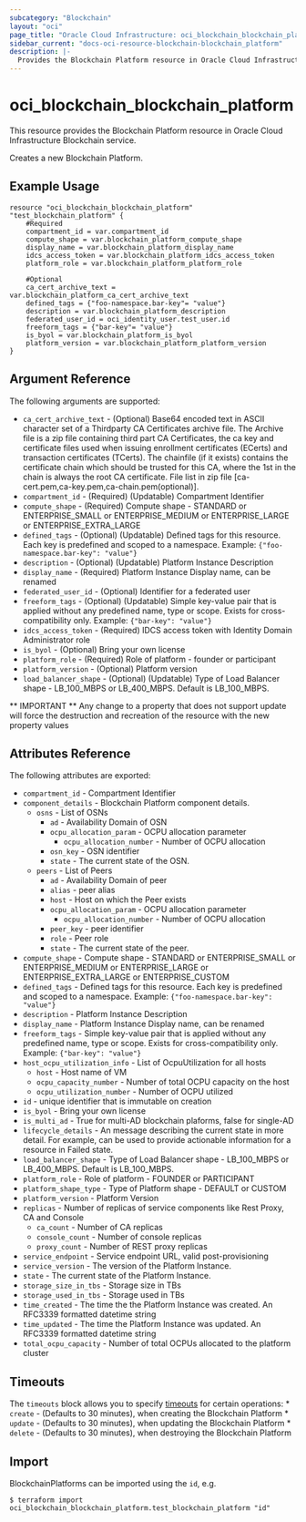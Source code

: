 ```yaml
---
subcategory: "Blockchain"
layout: "oci"
page_title: "Oracle Cloud Infrastructure: oci_blockchain_blockchain_platform"
sidebar_current: "docs-oci-resource-blockchain-blockchain_platform"
description: |-
  Provides the Blockchain Platform resource in Oracle Cloud Infrastructure Blockchain service
---
```


# oci_blockchain_blockchain_platform
This resource provides the Blockchain Platform resource in Oracle Cloud Infrastructure Blockchain service.

Creates a new Blockchain Platform.


## Example Usage

```hcl
resource "oci_blockchain_blockchain_platform" "test_blockchain_platform" {
	#Required
	compartment_id = var.compartment_id
	compute_shape = var.blockchain_platform_compute_shape
	display_name = var.blockchain_platform_display_name
	idcs_access_token = var.blockchain_platform_idcs_access_token
	platform_role = var.blockchain_platform_platform_role

	#Optional
	ca_cert_archive_text = var.blockchain_platform_ca_cert_archive_text
	defined_tags = {"foo-namespace.bar-key"= "value"}
	description = var.blockchain_platform_description
	federated_user_id = oci_identity_user.test_user.id
	freeform_tags = {"bar-key"= "value"}
	is_byol = var.blockchain_platform_is_byol
	platform_version = var.blockchain_platform_platform_version
}
```

## Argument Reference

The following arguments are supported:

* `ca_cert_archive_text` - (Optional) Base64 encoded text in ASCII character set of a Thirdparty CA Certificates archive file. The Archive file is a zip file containing third part CA Certificates, the ca key and certificate files used when issuing enrollment certificates (ECerts) and transaction certificates (TCerts). The chainfile (if it exists) contains the certificate chain which should be trusted for this CA, where the 1st in the chain is always the root CA certificate. File list in zip file [ca-cert.pem,ca-key.pem,ca-chain.pem(optional)]. 
* `compartment_id` - (Required) (Updatable) Compartment Identifier
* `compute_shape` - (Required) Compute shape - STANDARD or ENTERPRISE_SMALL or ENTERPRISE_MEDIUM or ENTERPRISE_LARGE or ENTERPRISE_EXTRA_LARGE
* `defined_tags` - (Optional) (Updatable) Defined tags for this resource. Each key is predefined and scoped to a namespace. Example: `{"foo-namespace.bar-key": "value"}` 
* `description` - (Optional) (Updatable) Platform Instance Description
* `display_name` - (Required) Platform Instance Display name, can be renamed
* `federated_user_id` - (Optional) Identifier for a federated user
* `freeform_tags` - (Optional) (Updatable) Simple key-value pair that is applied without any predefined name, type or scope. Exists for cross-compatibility only. Example: `{"bar-key": "value"}` 
* `idcs_access_token` - (Required) IDCS access token with Identity Domain Administrator role
* `is_byol` - (Optional) Bring your own license
* `platform_role` - (Required) Role of platform - founder or participant
* `platform_version` - (Optional) Platform version
* `load_balancer_shape` - (Optional) (Updatable) Type of Load Balancer shape - LB_100_MBPS or LB_400_MBPS. Default is LB_100_MBPS.


** IMPORTANT **
Any change to a property that does not support update will force the destruction and recreation of the resource with the new property values

## Attributes Reference

The following attributes are exported:

* `compartment_id` - Compartment Identifier
* `component_details` - Blockchain Platform component details.
	* `osns` - List of OSNs
		* `ad` - Availability Domain of OSN
		* `ocpu_allocation_param` - OCPU allocation parameter
			* `ocpu_allocation_number` - Number of OCPU allocation
		* `osn_key` - OSN identifier
		* `state` - The current state of the OSN.
	* `peers` - List of Peers
		* `ad` - Availability Domain of peer
		* `alias` - peer alias
		* `host` - Host on which the Peer exists
		* `ocpu_allocation_param` - OCPU allocation parameter
			* `ocpu_allocation_number` - Number of OCPU allocation
		* `peer_key` - peer identifier
		* `role` - Peer role
		* `state` - The current state of the peer.
* `compute_shape` - Compute shape - STANDARD or ENTERPRISE_SMALL or ENTERPRISE_MEDIUM or ENTERPRISE_LARGE or ENTERPRISE_EXTRA_LARGE or ENTERPRISE_CUSTOM
* `defined_tags` - Defined tags for this resource. Each key is predefined and scoped to a namespace. Example: `{"foo-namespace.bar-key": "value"}` 
* `description` - Platform Instance Description
* `display_name` - Platform Instance Display name, can be renamed
* `freeform_tags` - Simple key-value pair that is applied without any predefined name, type or scope. Exists for cross-compatibility only. Example: `{"bar-key": "value"}` 
* `host_ocpu_utilization_info` - List of OcpuUtilization for all hosts
	* `host` - Host name of VM
	* `ocpu_capacity_number` - Number of total OCPU capacity on the host
	* `ocpu_utilization_number` - Number of OCPU utilized
* `id` - unique identifier that is immutable on creation
* `is_byol` - Bring your own license
* `is_multi_ad` - True for multi-AD blockchain plaforms, false for single-AD
* `lifecycle_details` - An message describing the current state in more detail. For example, can be used to provide actionable information for a resource in Failed state.
* `load_balancer_shape` - Type of Load Balancer shape - LB_100_MBPS or LB_400_MBPS. Default is LB_100_MBPS.
* `platform_role` - Role of platform - FOUNDER or PARTICIPANT
* `platform_shape_type` - Type of Platform shape - DEFAULT or CUSTOM
* `platform_version` - Platform Version
* `replicas` - Number of replicas of service components like Rest Proxy, CA and Console
	* `ca_count` - Number of CA replicas
	* `console_count` - Number of console replicas
	* `proxy_count` - Number of REST proxy replicas
* `service_endpoint` - Service endpoint URL, valid post-provisioning
* `service_version` - The version of the Platform Instance.
* `state` - The current state of the Platform Instance.
* `storage_size_in_tbs` - Storage size in TBs
* `storage_used_in_tbs` - Storage used in TBs
* `time_created` - The time the the Platform Instance was created. An RFC3339 formatted datetime string
* `time_updated` - The time the Platform Instance was updated. An RFC3339 formatted datetime string
* `total_ocpu_capacity` - Number of total OCPUs allocated to the platform cluster

## Timeouts

The `timeouts` block allows you to specify [timeouts](https://registry.terraform.io/providers/oracle/oci/latest/docs/guides/changing_timeouts) for certain operations:
	* `create` - (Defaults to 30 minutes), when creating the Blockchain Platform
	* `update` - (Defaults to 30 minutes), when updating the Blockchain Platform
	* `delete` - (Defaults to 30 minutes), when destroying the Blockchain Platform


## Import

BlockchainPlatforms can be imported using the `id`, e.g.

```
$ terraform import oci_blockchain_blockchain_platform.test_blockchain_platform "id"
```

